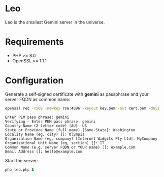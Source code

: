 # Leo

Leo is the smallest Gemini server in the universe.

# Requirements

- PHP >= 8.0
- OpenSSL >= 1.1.1

# Configuration

Generate a self-signed certificate with **gemini** as passphrase and your server FQDN as common name:

```bash
openssl req -x509 -newkey rsa:4096 -keyout key.pem -out cert.pem -days 365
```

```
Enter PEM pass phrase: gemini
Verifying - Enter PEM pass phrase: gemini
Country Name (2 letter code) [AU]: US
State or Province Name (full name) [Some-State]: Washington
Locality Name (eg, city) []: Olympia
Organization Name (eg, company) [Internet Widgits Pty Ltd]: MyCompany
Organizational Unit Name (eg, section) []: IT
Common Name (e.g. server FQDN or YOUR name) []: example.com
Email Address []: hello@example.com
```

Start the server:

```bash
php leo.php &
```
